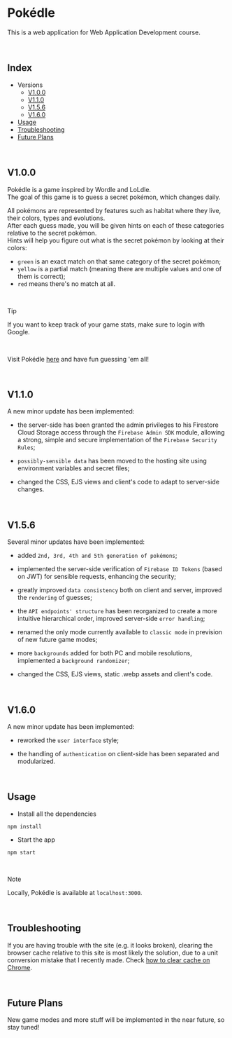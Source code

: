 # Pokédle

This is a web application for Web Application Development course.

<br>

## Index

- Versions
  - [V1.0.0](#v100)
  - [V1.1.0](#v110)
  - [V1.5.6](#v156)
  - [V1.6.0](#v160)
- [Usage](#usage)
- [Troubleshooting](#troubleshooting)
- [Future Plans](#future-plans)

<br>

## V1.0.0

Pokédle is a game inspired by Wordle and LoLdle.<br>
The goal of this game is to guess a secret pokémon, which changes daily.<br>

All pokémons are represented by features such as habitat where they live, their colors, types and evolutions.<br>
After each guess made, you will be given hints on each of these categories relative to the secret pokémon.<br>
Hints will help you figure out what is the secret pokémon by looking at their colors:<br>

- `green` is an exact match on that same category of the secret pokémon;<br>
- `yellow` is a partial match (meaning there are multiple values and one of them is correct);<br>
- `red` means there's no match at all.<br>

<br>

> [!TIP]
> If you want to keep track of your game stats, make sure to login with Google.

<br>

Visit Pokédle [here](https://pokedle.onrender.com/) and have fun guessing 'em all!

<br>

## V1.1.0

A new minor update has been implemented:<br>

- the server-side has been granted the admin privileges to his Firestore Cloud Storage access through the `Firebase Admin SDK` module,
  allowing a strong, simple and secure implementation of the `Firebase Security Rules`;<br>

- `possibly-sensible data` has been moved to the hosting site using environment variables and secret files;<br>

- changed the CSS, EJS views and client's code to adapt to server-side changes.

<br>

## V1.5.6

Several minor updates have been implemented:<br>

- added `2nd, 3rd, 4th and 5th generation of pokémons`;<br>

- implemented the server-side verification of `Firebase ID Tokens` (based on JWT) for sensible requests, enhancing the security;<br>

- greatly improved `data consistency` both on client and server, improved the `rendering` of guesses;<br>

- the `API endpoints' structure` has been reorganized to create a more intuitive hierarchical order, improved server-side `error handling`;<br>

- renamed the only mode currently available to `classic mode` in prevision of new future game modes;<br>

- more `backgrounds` added for both PC and mobile resolutions, implemented a `background randomizer`;<br>

- changed the CSS, EJS views, static .webp assets and client's code.

<br>

## V1.6.0

A new minor update has been implemented:<br>

- reworked the `user interface` style;<br>

- the handling of `authentication` on client-side has been separated and modularized.

<br>

## Usage

- Install all the dependencies

```
npm install
```

- Start the app

```
npm start
```

<br>

> [!NOTE]
> Locally, Pokédle is available at `localhost:3000`.

<br>

## Troubleshooting

If you are having trouble with the site (e.g. it looks broken), clearing the browser cache relative to this site is most likely the solution,
due to a unit conversion mistake that I recently made. Check [how to clear cache on Chrome](https://support.google.com/accounts/answer/32050?sjid=9309983268576311148-EU).

<br>

## Future Plans

New game modes and more stuff will be implemented in the near future, so stay tuned!

<br>
